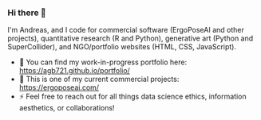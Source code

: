### Hi there 👋

I'm Andreas, and I code for commercial software (ErgoPoseAI and other projects), quantitative research (R and Python), generative art (Python and SuperCollider), and NGO/portfolio websites (HTML, CSS, JavaScript).

- 🔭 You can find my work-in-progress portfolio here: https://agb721.github.io/portfolio/
- 🌱 This is one of my current commercial projects: https://ergoposeai.com/
- ⚡ Feel free to reach out for all things data science ethics, information aesthetics, or collaborations!

